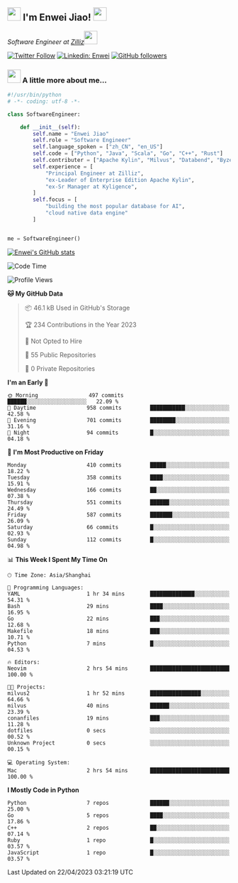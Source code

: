 <h2><img src="https://emojis.slackmojis.com/emojis/images/1531849430/4246/blob-sunglasses.gif?1531849430" width="30"/> I'm  Enwei Jiao! <img src="https://media.giphy.com/media/juBt25nT1KGys/giphy.gif" width=30> </h2>
<!-- <img align='right' src="https://media.giphy.com/media/M9gbBd9nbDrOTu1Mqx/giphy.gif" width="230"> -->
<p><em>Software Engineer at <a href="https://zilliz.com/">Zilliz</a><img src="https://media.giphy.com/media/WUlplcMpOCEmTGBtBW/giphy.gif" width="30"></em></p>

[![Twitter Follow](https://img.shields.io/twitter/follow/misteranmol?label=Follow)](https://twitter.com/intent/follow?screen_name=EnweiJiao)
[![Linkedin: Enwei](https://img.shields.io/badge/-enwei-blue?style=&logo=Linkedin&logoColor=white&link=https://www.linkedin.com/in/enwei-jiao-41192a97)](https://www.linkedin.com/in/enwei-jiao-41192a97/)
[![GitHub followers](https://img.shields.io/github/followers/jiaoew1991?label=Follow&style=social)](https://github.com/jiaoew1991)


### <img src="https://media.giphy.com/media/VgCDAzcKvsR6OM0uWg/giphy.gif" width="30"> A little more about me...  

```python
#!/usr/bin/python
# -*- coding: utf-8 -*-

class SoftwareEngineer:

    def __init__(self):
        self.name = "Enwei Jiao"
        self.role = "Software Engineer"
        self.language_spoken = ["zh_CN", "en_US"]
        self.code = ["Python", "Java", "Scala", "Go", "C++", "Rust"]
        self.contributer = ["Apache Kylin", "Milvus", "Databend", "Byzer-Lang"]
        self.experience = [
            "Principal Engineer at Zilliz",
            "ex-Leader of Enterprise Edition Apache Kylin",
            "ex-Sr Manager at Kyligence",
        ]
        self.focus = [
            "building the most popular database for AI",
            "cloud native data engine"
        ]


me = SoftwareEngineer()
```

[![Enwei's GitHub stats](https://github-readme-stats.vercel.app/api?username=jiaoew1991&count_private=true&show_icons=true)](https://github.com/jiaoew1991/jiaoew1991)

<!-- [![Top Langs](https://github-readme-stats.vercel.app/api/top-langs/?username=jiaoew1991&layout=compact)](https://github.com/jiaoew1991/jiaoew1991) -->

<!--START_SECTION:waka-->
![Code Time](http://img.shields.io/badge/Code%20Time-635%20hrs%2053%20mins-blue)

![Profile Views](http://img.shields.io/badge/Profile%20Views-1-blue)

**🐱 My GitHub Data** 

> 📦 46.1 kB Used in GitHub's Storage 
 > 
> 🏆 234 Contributions in the Year 2023
 > 
> 🚫 Not Opted to Hire
 > 
> 📜 55 Public Repositories 
 > 
> 🔑 0 Private Repositories 
 > 
**I'm an Early 🐤** 

```text
🌞 Morning                497 commits         ██████░░░░░░░░░░░░░░░░░░░   22.09 % 
🌆 Daytime                958 commits         ███████████░░░░░░░░░░░░░░   42.58 % 
🌃 Evening                701 commits         ████████░░░░░░░░░░░░░░░░░   31.16 % 
🌙 Night                  94 commits          █░░░░░░░░░░░░░░░░░░░░░░░░   04.18 % 
```
📅 **I'm Most Productive on Friday** 

```text
Monday                   410 commits         █████░░░░░░░░░░░░░░░░░░░░   18.22 % 
Tuesday                  358 commits         ████░░░░░░░░░░░░░░░░░░░░░   15.91 % 
Wednesday                166 commits         ██░░░░░░░░░░░░░░░░░░░░░░░   07.38 % 
Thursday                 551 commits         ██████░░░░░░░░░░░░░░░░░░░   24.49 % 
Friday                   587 commits         ███████░░░░░░░░░░░░░░░░░░   26.09 % 
Saturday                 66 commits          █░░░░░░░░░░░░░░░░░░░░░░░░   02.93 % 
Sunday                   112 commits         █░░░░░░░░░░░░░░░░░░░░░░░░   04.98 % 
```


📊 **This Week I Spent My Time On** 

```text
🕑︎ Time Zone: Asia/Shanghai

💬 Programming Languages: 
YAML                     1 hr 34 mins        ██████████████░░░░░░░░░░░   54.31 % 
Bash                     29 mins             ████░░░░░░░░░░░░░░░░░░░░░   16.95 % 
Go                       22 mins             ███░░░░░░░░░░░░░░░░░░░░░░   12.68 % 
Makefile                 18 mins             ███░░░░░░░░░░░░░░░░░░░░░░   10.71 % 
Python                   7 mins              █░░░░░░░░░░░░░░░░░░░░░░░░   04.53 % 

🔥 Editors: 
Neovim                   2 hrs 54 mins       █████████████████████████   100.00 % 

🐱‍💻 Projects: 
milvus2                  1 hr 52 mins        ████████████████░░░░░░░░░   64.66 % 
milvus                   40 mins             ██████░░░░░░░░░░░░░░░░░░░   23.39 % 
conanfiles               19 mins             ███░░░░░░░░░░░░░░░░░░░░░░   11.28 % 
dotfiles                 0 secs              ░░░░░░░░░░░░░░░░░░░░░░░░░   00.52 % 
Unknown Project          0 secs              ░░░░░░░░░░░░░░░░░░░░░░░░░   00.15 % 

💻 Operating System: 
Mac                      2 hrs 54 mins       █████████████████████████   100.00 % 
```

**I Mostly Code in Python** 

```text
Python                   7 repos             ██████░░░░░░░░░░░░░░░░░░░   25.00 % 
Go                       5 repos             ████░░░░░░░░░░░░░░░░░░░░░   17.86 % 
C++                      2 repos             ██░░░░░░░░░░░░░░░░░░░░░░░   07.14 % 
Ruby                     1 repo              █░░░░░░░░░░░░░░░░░░░░░░░░   03.57 % 
JavaScript               1 repo              █░░░░░░░░░░░░░░░░░░░░░░░░   03.57 % 
```




 Last Updated on 22/04/2023 03:21:19 UTC
<!--END_SECTION:waka-->
